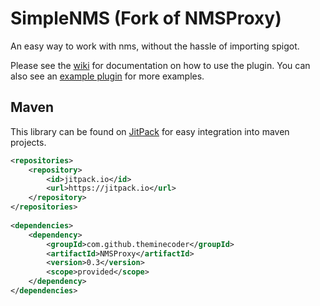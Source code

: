 # SimpleNMS (Fork of NMSProxy)

An easy way to work with nms, without the hassle of importing spigot.

Please see the [wiki](https://github.com/theminecoder/NMSProxy/wiki) for documentation on how to use the plugin.
You can also see an [example plugin](https://github.com/theminecoder/NMSProxyTest) for more examples.

## Maven
This library can be found on [JitPack](https://jitpack.io/#theminecoder/NMSProxy) for easy integration into maven 
projects.
```xml
<repositories>
    <repository>
        <id>jitpack.io</id>
        <url>https://jitpack.io</url>
    </repository>
</repositories>
	
<dependencies>
    <dependency>
        <groupId>com.github.theminecoder</groupId>
        <artifactId>NMSProxy</artifactId>
        <version>0.3</version>
        <scope>provided</scope>
    </dependency>
</dependencies>	
```

